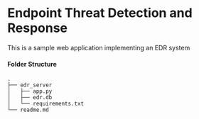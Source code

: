 # Endpoint Threat Detection and Response

This is a sample web application implementing an EDR system

#### Folder Structure
```
.
├── edr_server
│   ├── app.py
│   ├── edr.db
│   └── requirements.txt
└── readme.md
```